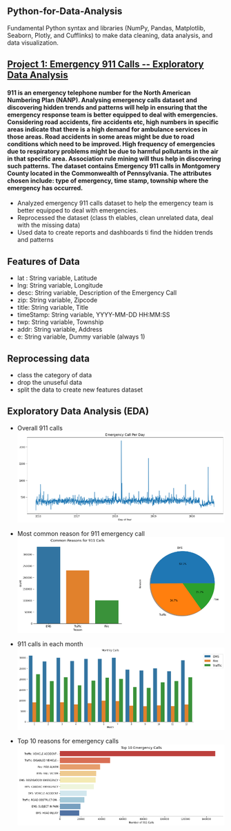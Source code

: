 ## Python-for-Data-Analysis
Fundamental Python syntax and libraries (NumPy, Pandas, Matplotlib, Seaborn, Plotly, and Cufflinks) to make data cleaning, data analysis, and data visualization.



## [Project 1: Emergency 911 Calls -- Exploratory Data Analysis](http://localhost:8888/nbconvert/html/GitHub/Python%20Data%20Analysis/911%20Emergency%20Calls/Emergency%20911%20Calls%20--%20Exploratory%20Data%20Analysis%20Project%20.ipynb?download=false)
#### 911 is an emergency telephone number for the North American Numbering Plan (NANP). Analysing emergency calls dataset and discovering hidden trends and patterns will help in ensuring that the emergency response team is better equipped to deal with emergencies. Considering road accidents, fire accidents etc, high numbers in specific areas indicate that there is a high demand for ambulance services in those areas. Road accidents in some areas might be due to road conditions which need to be improved. High frequency of emergencies due to respiratory problems might be due to harmful pollutants in the air in that specific area. Association rule mining will thus help in discovering such patterns. The dataset contains Emergency 911 calls in Montgomery County located in the Commonwealth of Pennsylvania. The attributes chosen include: type of emergency, time stamp, township where the emergency has occurred.

* Analyzed emergency 911 calls dataset to help the emergency team is better equipped to deal with emergencies.
* Reprocessed the dataset (class th elables, clean unrelated data, deal with the missing data)
* Used data to create reports and dashboards ti find the hidden trends and patterns

## Features of Data
* lat : String variable, Latitude
* lng: String variable, Longitude
* desc: String variable, Description of the Emergency Call
* zip: String variable, Zipcode
* title: String variable, Title
* timeStamp: String variable, YYYY-MM-DD HH:MM:SS
* twp: String variable, Township
* addr: String variable, Address
* e: String variable, Dummy variable (always 1)


## Reprocessing data
* class the category of data
* drop the unuseful data
* split the data to create new features dataset


## Exploratory Data Analysis (EDA)


* Overall 911 calls
![](/output_58_0.png)

* Most common reason for 911 emergency call
![](https://github.com/Ivan-Meng0115/Python-for-Data-Analysis/blob/main/output_45_0.png)

* 911 calls in each month
![](https://github.com/Ivan-Meng0115/Python-for-Data-Analysis/blob/main/output_50_0.png)


* Top 10 reasons for emergency calls
![](https://github.com/Ivan-Meng0115/Python-for-Data-Analysis/blob/main/output_55_0.png)



